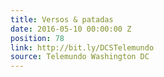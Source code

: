 ```yaml
---
title: Versos & patadas
date: 2016-05-10 00:00:00 Z
position: 78
link: http://bit.ly/DCSTelemundo
source: Telemundo Washington DC
---
```


